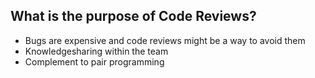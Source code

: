 
## What is the purpose of Code Reviews?
- Bugs are expensive and code reviews might be a way to avoid them
- Knowledgesharing within the team
- Complement to pair programming